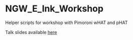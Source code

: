 # NGW_E_Ink_Workshop
Helper scripts for workshop with Pimoroni wHAT and pHAT

Talk slides available [here](https://docs.google.com/presentation/d/1zFcely572CDyV7RaiTGjxGSO8rh0fIeGNnI4kEsWmTw/edit?usp=sharing)
